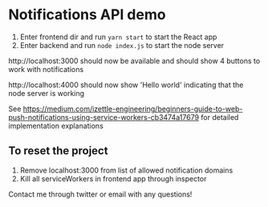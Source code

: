 # Notifications API demo

1. Enter frontend dir and run `yarn start` to start the React app
2. Enter backend and run `node index.js` to start the node server

http://localhost:3000 should now be available and should show 4 buttons to work with notifications

http://localhost:4000 should now show 'Hello world' indicating that the node server is working

See https://medium.com/izettle-engineering/beginners-guide-to-web-push-notifications-using-service-workers-cb3474a17679 for detailed implementation explanations

## To reset the project

1. Remove localhost:3000 from list of allowed notification domains
2. Kill all serviceWorkers in frontend app through inspector

Contact me through twitter or email with any questions!
